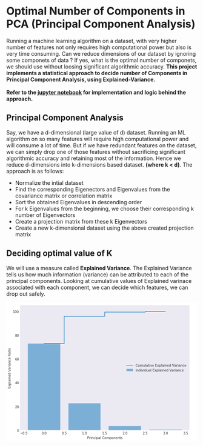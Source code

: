 # Optimal Number of Components in PCA (Principal Component Analysis)
Running a machine learning algorithm on a dataset, with very higher number of features not only requires high computational power but also is very time consuming. Can we reduce dimensions of our dataset by ignoring some componets of data ? If yes, what is the optimal number of componets, we should use without loosing significant algorithmic accuracy. **This project implements a statistical approach to decide number of Components in Principal Component Analysis, using Explained-Variance.**
</br></br>
**Refer to the [jupyter notebook](https://github.com/Jigyansu-Nanda/Number-of-Components-in-PCA/blob/master/Deciding%20number%20of%20Components%20in%20PCA.ipynb) for implementation and logic behind the approach.**

## Principal Component Analysis
Say, we have a d-dimensional (large value of d) dataset. Running an ML algorithm on so many features will require high computational power and will consume a lot of time. But if we have redundant features on the dataset, we can simply drop one of those features without sacrificing significant algorithmic accuracy and retaining most of the information. Hence we reduce d-dimensions into k-dimensions based dataset. **(where k < d)**. The approach is as follows:
  - Normalize the intial dataset
  - Find the corresponding Eigenectors and Eigenvalues from the covariance matrix or correlation matrix
  - Sort the obtained Eigenvalues in descending order
  - For k Eigenvalues from the beginning, we choose their corresponding k number of Eigenvectors
  - Create a projection matrix from these k Eigenvectors
  - Create a new k-dimensional dataset using the above created projection matrix
  
## Deciding optimal value of K
We will use a measure called **Explained Variance**. The Explained Variance tells us how much information (variance) can be attributed to each of the principal components. Looking at cumulative values of Explained varinace associated with each component, we can decide which features, we can drop out safely.

![Individual Explained Variance in PCA](https://github.com/Jigyansu-Nanda/Number-of-Components-in-PCA/blob/master/pca1.png)
